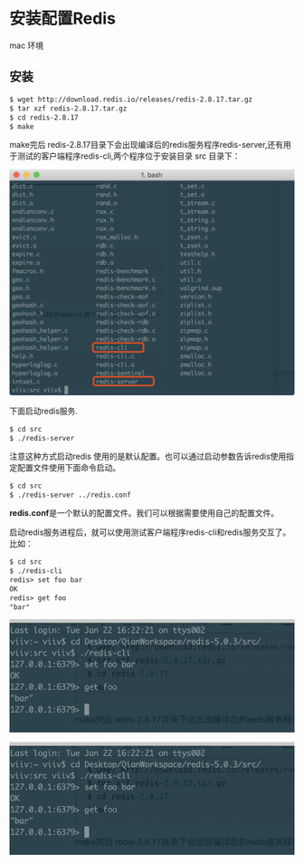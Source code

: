 # 安装配置Redis

mac 环境

## 安装

```shell
$ wget http://download.redis.io/releases/redis-2.8.17.tar.gz
$ tar xzf redis-2.8.17.tar.gz
$ cd redis-2.8.17
$ make
```

make完后 redis-2.8.17目录下会出现编译后的redis服务程序redis-server,还有用于测试的客户端程序redis-cli,两个程序位于安装目录 src 目录下：

![src目录](https://github.com/viivLgr/viivBlog/blob/master/images/redis_01.png)

下面启动redis服务.

```shell
$ cd src
$ ./redis-server
```

注意这种方式启动redis 使用的是默认配置。也可以通过启动参数告诉redis使用指定配置文件使用下面命令启动。

```shell
$ cd src
$ ./redis-server ../redis.conf
```

**redis.conf**是一个默认的配置文件。我们可以根据需要使用自己的配置文件。

启动redis服务进程后，就可以使用测试客户端程序redis-cli和redis服务交互了。 比如：

```shell
$ cd src
$ ./redis-cli
redis> set foo bar
OK
redis> get foo
"bar"
```

![启动redis-server](https://github.com/viivLgr/viivBlog/blob/master/images/redis_02.png)

![运行redis-cli](https://github.com/viivLgr/viivBlog/blob/master/images/redis_02.png)